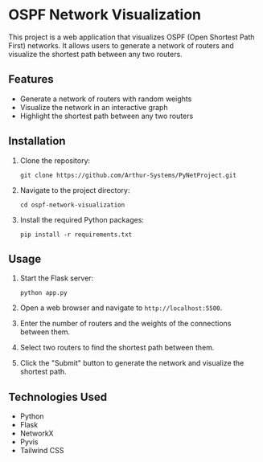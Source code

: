 # OSPF Network Visualization

This project is a web application that visualizes OSPF (Open Shortest Path First) networks. It allows users to generate a network of routers and visualize the shortest path between any two routers.

## Features

- Generate a network of routers with random weights
- Visualize the network in an interactive graph
- Highlight the shortest path between any two routers

## Installation

1. Clone the repository:

    ```
    git clone https://github.com/Arthur-Systems/PyNetProject.git
    ```

2. Navigate to the project directory:

    ```
    cd ospf-network-visualization
    ```

3. Install the required Python packages:

    ```
    pip install -r requirements.txt
    ```

## Usage

1. Start the Flask server:

    ```
    python app.py
    ```

2. Open a web browser and navigate to `http://localhost:5500`.

3. Enter the number of routers and the weights of the connections between them.

4. Select two routers to find the shortest path between them.

5. Click the "Submit" button to generate the network and visualize the shortest path.

## Technologies Used

- Python
- Flask
- NetworkX
- Pyvis
- Tailwind CSS
